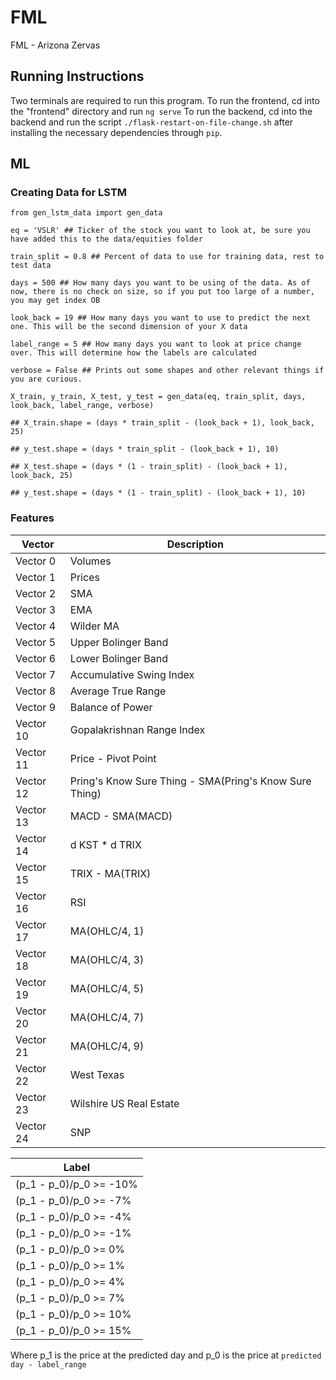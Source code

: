 # FML
FML - Arizona Zervas

## Running Instructions
Two terminals are required to run this program.
To run the frontend, cd into the "frontend" directory and run `ng serve`
To run the backend, cd into the backend and run the script `./flask-restart-on-file-change.sh` after installing the necessary dependencies
through `pip`. 

## ML

### Creating Data for LSTM
```
from gen_lstm_data import gen_data

eq = 'VSLR' ## Ticker of the stock you want to look at, be sure you have added this to the data/equities folder

train_split = 0.8 ## Percent of data to use for training data, rest to test data

days = 500 ## How many days you want to be using of the data. As of now, there is no check on size, so if you put too large of a number, you may get index OB

look_back = 19 ## How many days you want to use to predict the next one. This will be the second dimension of your X data

label_range = 5 ## How many days you want to look at price change over. This will determine how the labels are calculated

verbose = False ## Prints out some shapes and other relevant things if you are curious.

X_train, y_train, X_test, y_test = gen_data(eq, train_split, days, look_back, label_range, verbose)

## X_train.shape = (days * train_split - (look_back + 1), look_back, 25)

## y_test.shape = (days * train_split - (look_back + 1), 10)

## X_test.shape = (days * (1 - train_split) - (look_back + 1), look_back, 25)

## y_test.shape = (days * (1 - train_split) - (look_back + 1), 10)
```

### Features

|Vector|Description|
|------|-----------|
|Vector 0|Volumes                 |
|Vector 1|Prices                  |
|Vector 2|SMA                     |
|Vector 3|EMA                     |
|Vector 4|Wilder MA               |
|Vector 5|Upper Bolinger Band     |
|Vector 6|Lower Bolinger Band     |
|Vector 7|Accumulative Swing Index|
|Vector 8|Average True Range      |
|Vector 9|Balance of Power        |
|Vector 10|Gopalakrishnan Range Index|
|Vector 11|Price - Pivot Point    |
|Vector 12|Pring's Know Sure Thing - SMA(Pring's Know Sure Thing)|
|Vector 13|MACD - SMA(MACD)       |
|Vector 14|d KST * d TRIX         |
|Vector 15|TRIX - MA(TRIX)        |
|Vector 16|RSI                    |
|Vector 17|MA(OHLC/4, 1)          |
|Vector 18|MA(OHLC/4, 3)          |
|Vector 19|MA(OHLC/4, 5)          |
|Vector 20|MA(OHLC/4, 7)          |
|Vector 21|MA(OHLC/4, 9)          |
|Vector 22|West Texas             |
|Vector 23|Wilshire US Real Estate|
|Vector 24|SNP                    |

|Label|
|-----|
| (p_1 - p_0)/p_0 >= -10% |
| (p_1 - p_0)/p_0 >= -7% |
| (p_1 - p_0)/p_0 >= -4% |
| (p_1 - p_0)/p_0 >= -1% |
| (p_1 - p_0)/p_0 >= 0% |
| (p_1 - p_0)/p_0 >= 1% |
| (p_1 - p_0)/p_0 >= 4% |
| (p_1 - p_0)/p_0 >= 7% |
| (p_1 - p_0)/p_0 >= 10% |
| (p_1 - p_0)/p_0 >= 15% |

Where p_1 is the price at the predicted day and p_0 is the price at ```predicted day - label_range```